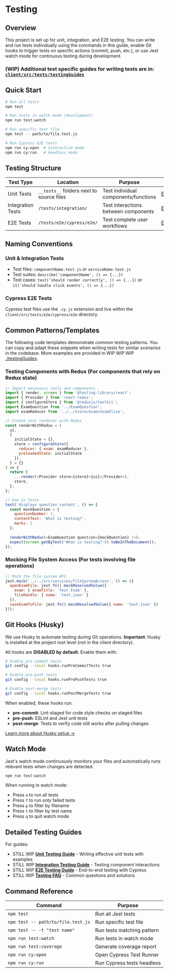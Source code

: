 # Testing

## Overview

This project is set up for unit, integration, and E2E testing. You can write and run tests individually using the commands in this guide, enable Git hooks to trigger tests on specific actions (commit, push, etc.), or use Jest watch mode for continuous testing during development.
### (WIP) Additional test specific guides for writing tests are in: [`client/src/tests/testingGuides`](./testingGuides)

## Quick Start

```bash
# Run all tests
npm test

# Run tests in watch mode (development)
npm run test:watch

# Run specific test file
npm test -- path/to/file.test.js

# Run Cypress E2E tests
npm run cy:open  # Interactive mode
npm run cy:run   # Headless mode
```

## Testing Structure

| Test Type         | Location                                 | Purpose                              | Examples                                                                         |
|-------------------|------------------------------------------|--------------------------------------|----------------------------------------------------------------------------------|
| Unit Tests        | `__tests__` folders next to source files | Test individual components/functions | [EXAMPLE_examUtils.test.js](../store/exam/__tests__/EXAMPLE_examUtils.test.js)   |
| Integration Tests | `/tests/integration/`                    | Test interactions between components | [EXAMPLE_examSlice.test.js](./integration/EXAMPLE_examSlice.test.js)             |
| E2E Tests         | `/tests/e2e/cypress/e2e/`                | Test complete user workflows         | [EXAMPLE_basicNavigation.cy.js](./e2e/cypress/e2e/EXAMPLE_basicNavigation.cy.js) |

## Naming Conventions

### Unit & Integration Tests
- Test files: `componentName.test.js` or `serviceName.test.js`
- Test suites: `describe('componentName', () => {...})`
- Test cases: `test('should render correctly', () => {...})` or `it('should handle click events', () => {...})`

### Cypress E2E Tests
Cypress test files use the `.cy.js` extension and live within the `client/src/tests/e2e/cypress/e2e` directory.



## Common Patterns/Templates

The following code templates demonstrate common testing patterns. You can copy and adapt these snippets when writing tests for similar scenarios in the codebase. More examples are provided in WIP WIP WIP [./testingGuides](./testingGuides).

### Testing Components with Redux (For components that rely on Redux state)

```javascript
// Import necessary tools and components
import { render, screen } from '@testing-library/react';
import { Provider } from 'react-redux';
import { configureStore } from '@reduxjs/toolkit';
import ExamQuestion from '../ExamQuestion';
import examReducer from '../../store/exam/examSlice';

// Create test renderer with Redux
const renderWithRedux = (
  ui,
  {
    initialState = {},
    store = configureStore({
      reducer: { exam: examReducer },
      preloadedState: initialState
    }),
  } = {}
) => {
  return {
    ...render(<Provider store={store}>{ui}</Provider>),
    store,
  };
};

// Use in tests
test('displays question content', () => {
  const mockQuestion = {
    questionNumber: 1,
    contentText: 'What is testing?',
    marks: 2
  };
  
  renderWithRedux(<ExamQuestion question={mockQuestion} />);
  expect(screen.getByText('What is testing?')).toBeInTheDocument();
});
```

### Mocking File System Access (For tests involving file operations)

```javascript
// Mock the file system API
jest.mock('../../src/services/fileSystemAccess', () => ({
  openExamFile: jest.fn().mockResolvedValue({
    exam: { examTitle: 'Test Exam' },
    fileHandle: { name: 'test.json' }
  }),
  saveExamToFile: jest.fn().mockResolvedValue({ name: 'test.json' })
}));
```

## Git Hooks (Husky)

We use Husky to automate testing during Git operations. **Important**: Husky is installed at the project root level (not in the client directory).

All hooks are **DISABLED by default**. Enable them with:

```bash
# Enable pre-commit tests
git config --local hooks.runPreCommitTests true

# Enable pre-push tests
git config --local hooks.runPrePushTests true 

# Enable post-merge tests
git config --local hooks.runPostMergeTests true
```

When enabled, these hooks run:
- **pre-commit**: Lint-staged for code style checks on staged files
- **pre-push**: ESLint and Jest unit tests
- **post-merge**: Tests to verify code still works after pulling changes

[Learn more about Husky setup →](./testingGuides/huskyGuide.md)

## Watch Mode

Jest's watch mode continuously monitors your files and automatically runs relevant tests when changes are detected. 

```bash
npm run test:watch
```

When running in watch mode:
- Press `a` to run all tests
- Press `f` to run only failed tests
- Press `p` to filter by filename
- Press `t` to filter by test name
- Press `q` to quit watch mode

## Detailed Testing Guides

For guides:

- STILL WIP [**Unit Testing Guide**](./testingGuides/unitTestingGuide.md) - Writing effective unit tests with examples
- STILL WIP [**Integration Testing Guide**](./testingGuides/integrationTestingGuide.md) - Testing component interactions
- STILL WIP [**E2E Testing Guide**](./testingGuides/e2eTestingGuide.md) - End-to-end testing with Cypress
- STILL WIP [**Testing FAQ**](./testingGuides/testingFAQ.md) - Common questions and solutions

## Command Reference

| Command                            | Purpose                      |
|------------------------------------|------------------------------|
| `npm test`                         | Run all Jest tests           |
| `npm test -- path/to/file.test.js` | Run specific test file       |
| `npm test -- -t "test name"`       | Run tests matching pattern   |
| `npm run test:watch`               | Run tests in watch mode      |
| `npm run test:coverage`            | Generate coverage report     |
| `npm run cy:open`                  | Open Cypress Test Runner     |
| `npm run cy:run`                   | Run Cypress tests headless   |
